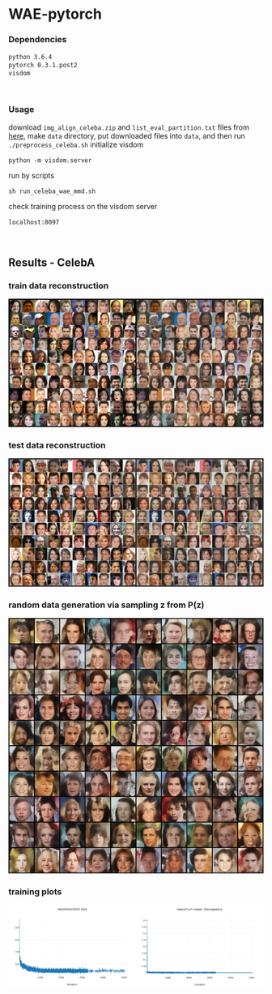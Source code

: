 # WAE-pytorch

### Dependencies
```
python 3.6.4
pytorch 0.3.1.post2
visdom
```
<br>

### Usage
download ```img_align_celeba.zip``` and ```list_eval_partition.txt``` files from [here], make ```data``` directory, put downloaded files into ```data```, and then run ```./preprocess_celeba.sh```
initialize visdom
```
python -m visdom.server
```
run by scripts
```
sh run_celeba_wae_mmd.sh
```
check training process on the visdom server
```
localhost:8097
```
<br>

## Results - CelebA
### train data reconstruction
![train_recon](misc/train_reconstruction.jpg)
### test data reconstruction
![test_recon](misc/test_reconstruction.jpg)
### random data generation via sampling z from P(z)
![random_sample](misc/random_sample.jpg)
### training plots
![curves](misc/curves.png)

[here]: http://mmlab.ie.cuhk.edu.hk/projects/CelebA.html
